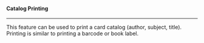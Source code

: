 #### Catalog Printing
<hr>
This feature can be used to print a card catalog (author, subject, title). Printing is similar to printing a barcode or book label.
